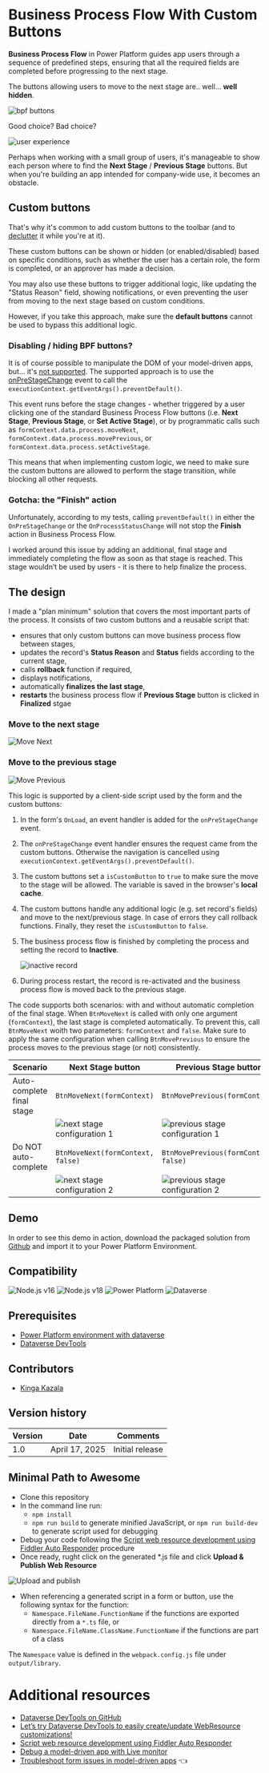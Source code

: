 # Business Process Flow With Custom Buttons

**Business Process Flow** in Power Platform guides app users through a sequence of predefined steps, ensuring that all the required fields are completed before progressing to the next stage.

The buttons allowing users to move to the next stage are.. well... **well hidden**.

![bpf buttons](./assets/bpfbuttons.png)

Good choice? Bad choice?


![user experience](./assets/uivsux.png)

Perhaps when working with a small group of users, it's manageable to show each person where to find the **Next Stage** / **Previous Stage** buttons. But when you're building an app intended for company-wide use, it becomes an obstacle.

## Custom buttons

That's why it's common to add custom buttons to the toolbar (and to [declutter](https://www.xrmtoolbox.com/plugins/RibbonWorkbench2016/) it while you're at it).

These custom buttons can be shown or hidden (or enabled/disabled) based on specific conditions, such as whether the user has a certain role, the form is completed, or an approver has made a decision.

You may also use these buttons to trigger additional logic, like updating the "Status Reason" field, showing notifications, or even preventing the user from moving to the next stage based on custom conditions.

However, if you take this approach, make sure the **default buttons** cannot be used to bypass this additional logic.

### Disabling / hiding BPF buttons?

It is of course possible to manipulate the DOM of your model-driven apps, but... it's [not supported](https://learn.microsoft.com/en-us/power-apps/developer/model-driven-apps/clientapi/reference). The supported approach is to use the [onPreStageChange](https://learn.microsoft.com/en-us/power-apps/developer/model-driven-apps/clientapi/reference/events/onprestagechange) event to call the `executionContext.getEventArgs().preventDefault()`.

This event runs before the stage changes - whether triggered by a user clicking one of the standard Business Process Flow buttons (i.e. **Next Stage**, **Previous Stage**, or **Set Active Stage**), or by programmatic calls such as `formContext.data.process.moveNext`, `formContext.data.process.movePrevious`, or `formContext.data.process.setActiveStage`.

This means that when implementing custom logic, we need to make sure the custom buttons are allowed to perform the stage transition, while blocking all other requests.

### Gotcha: the "Finish" action

Unfortunately, according to my tests, calling `preventDefault()` in either the `OnPreStageChange` or the `OnProcessStatusChange` will not stop the **Finish** action in Business Process Flow.

I worked around this issue by adding an additional, final stage and immediately completing the flow as soon as that stage is reached.
This stage wouldn’t be used by users - it is there to help finalize the process.

## The design

I made a "plan minimum" solution that covers the most important parts of the process. It consists of two custom buttons and a reusable script that:

- ensures that only custom buttons can move business process flow between stages,
- updates the record's **Status Reason** and **Status** fields according to the current stage,
- calls **rollback** function if required,
- displays notifications,
- automatically **finalizes the last stage**,
- **restarts** the business process flow if **Previous Stage** button is clicked in **Finalized** stgae

### Move to the next stage

![Move Next](./assets/MoveNext.gif)

### Move to the previous stage

![Move Previous](./assets/MovePrevious.gif)

This logic is supported by a client-side script used by the form and the custom buttons:

1. In the form's `OnLoad`, an event handler is added for the `onPreStageChange` event.
1. The `onPreStageChange` event handler ensures the request came from the custom buttons. Otherwise the navigation is cancelled using `executionContext.getEventArgs().preventDefault()`.
1. The custom buttons set a `isCustomButton` to `true` to make sure the move to the stage will be allowed. The variable is saved in the browser's **local cache**.
1. The custom buttons handle any additional logic (e.g. set record's fields) and move to the next/previous stage. In case of errors they call rollback functions. Finally, they reset the  `isCustomButton` to `false`.
1. The business process flow is finished by completing the process and setting the record to **Inactive**.

    ![inactive record](./assets/inactive.png)

1. During process restart, the record is re-activated and the business process flow is moved back to the previous stage.

The code supports both scenarios: with and without automatic completion of the final stage.
When `BtnMoveNext` is called with only one argument (`formContext`), the last stage is completed automatically. To prevent this, call `BtnMoveNext` woith two parameters: `formContext` and `false`.
Make sure to apply the same configuration when calling `BtnMovePrevious` to ensure the process moves to the previous stage (or not) consistently.

| Scenario | **Next Stage** button | **Previous Stage** button |
|----------|---------------|-------------------|
| Auto-complete final stage| `BtnMoveNext(formContext)` | `BtnMovePrevious(formContext)`|
|          | ![next stage configuration 1](./assets/callMoveNext1.png)| ![previous stage configuration 1](./assets/callMovePrev1.png)|
| Do NOT auto-complete| `BtnMoveNext(formContext, false)`|  `BtnMovePrevious(formContext, false)`|
|| ![next stage configuration 2](./assets/callMoveNext2.png)|![previous stage configuration 2](./assets/callMovePrev2.png)|


## Demo

In order to see this demo in action, download the  packaged solution from [Github](https://github.com/kkazala/Business-Process-Flow-With-Custom-Buttons/releases) and import it to your Power Platform Environment.

## Compatibility

![Node.js v16](https://img.shields.io/badge/Node.js-v16-green.svg) ![Node.js v18](https://img.shields.io/badge/Node.js-v18-green.svg)
![Power Platform](https://img.shields.io/badge/Power%20Platform-742774.svg) ![Dataverse](https://img.shields.io/badge/Dataverse-0e6a3e.svg)

## Prerequisites

- [Power Platform environment with dataverse](https://www.microsoft.com/en-us/power-platform/products/power-apps/free?msockid=138ec16535a7669d319bd0e9345667f0)
- [Dataverse DevTools](https://marketplace.visualstudio.com/items?itemName=danish-naglekar.dataverse-devtools)

## Contributors

-   [Kinga Kazala](https://github.com/kkazala)

## Version history

| Version | Date            | Comments        |
| ------- | --------------- | --------------- |
| 1.0     | April 17, 2025  | Initial release |

## Minimal Path to Awesome

-   Clone this repository
-   In the command line run:
    -   `npm install`
    -   `npm run build` to generate minified JavaScript, or `npm run build-dev` to generate script used for debugging
- Debug your code following the [Script web resource development using Fiddler Auto Responder](https://learn.microsoft.com/en-us/power-apps/developer/model-driven-apps/streamline-javascript-development-fiddler-autoresponder) procedure
- Once ready, rught click on the generated *.js file and click **Upload & Publish Web Resource**

![Upload and publish](./assets/upload.png)

- When referencing a generated script in a form or button, use the following syntax for the function:
    - `Namespace.FileName.FunctionName` if the functions are exported directly from a `*.ts` file, or
    - `Namespace.FileName.ClassName.FunctionName` if the functions are part of a class

The `Namespace` value is defined in the `webpack.config.js` file under `output/library`.

# Additional resources

- [Dataverse DevTools on GitHub](https://github.com/Power-Maverick/DataverseDevTools-VSCode)
- [Let’s try Dataverse DevTools to easily create/update WebResource customizations!](https://temmyraharjo.wordpress.com/2022/09/24/lets-try-dataverse-devtools-to-easily-create-update-webresource-customizations/)
- [Script web resource development using Fiddler Auto Responder](https://learn.microsoft.com/en-us/power-apps/developer/model-driven-apps/streamline-javascript-development-fiddler-autoresponder)
- [Debug a model-driven app with Live monitor](https://learn.microsoft.com/en-us/power-apps/maker/monitor-modelapps)
- [Troubleshoot form issues in model-driven apps](https://learn.microsoft.com/en-us/power-apps/developer/model-driven-apps/troubleshoot-forms) 👈